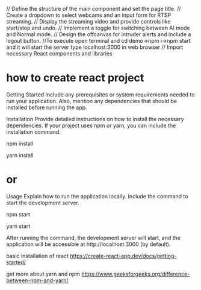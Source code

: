  // Define the structure of the main component and set the page title.
// Create a dropdown to select webcams and an input form for RTSP streaming.
// Display the streaming video and provide controls like start/stop and undo.
// Implement a toggle for switching between AI mode and Normal mode.
// Design the offcanvas for intruder alerts and include a logout button.
//To execute open terminal and cd demo->npm i->npm start and it wiil start the server type localhost:3000 in web browser 
// Import necessary React components and libraries

<h1>how to create react project </h1> 
Getting Started
Include any prerequisites or system requirements needed to run your application. Also, mention any dependencies that should be installed before running the app.

Installation
Provide detailed instructions on how to install the necessary dependencies. If your project uses npm or yarn, you can include the installation command.


npm install 

yarn install

# or
Usage
Explain how to run the application locally. Include the command to start the development server.


npm start

yarn start


After running the command, the development server will start, and the application will be accessible at http://localhost:3000 (by default).

basic installation of react https://create-react-app.dev/docs/getting-started/ 




get more about yarn and npm https://www.geeksforgeeks.org/difference-between-npm-and-yarn/


